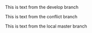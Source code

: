 This is text from the develop branch

This is text from the conflict branch

This is text from the local master branch
